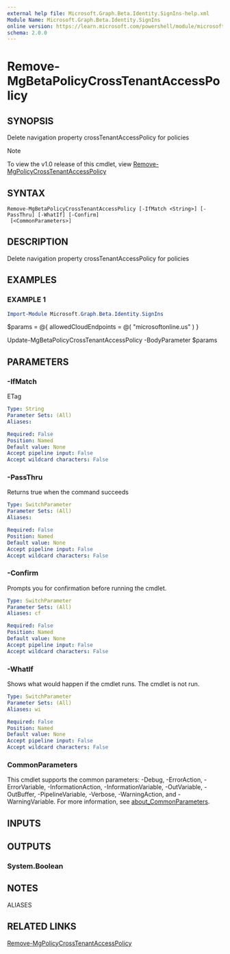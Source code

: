 ```yaml
---
external help file: Microsoft.Graph.Beta.Identity.SignIns-help.xml
Module Name: Microsoft.Graph.Beta.Identity.SignIns
online version: https://learn.microsoft.com/powershell/module/microsoft.graph.beta.identity.signins/remove-mgbetapolicycrosstenantaccesspolicy
schema: 2.0.0
---
```


# Remove-MgBetaPolicyCrossTenantAccessPolicy

## SYNOPSIS
Delete navigation property crossTenantAccessPolicy for policies

> [!NOTE]
> To view the v1.0 release of this cmdlet, view [Remove-MgPolicyCrossTenantAccessPolicy](/powershell/module/Microsoft.Graph.Identity.SignIns/Remove-MgPolicyCrossTenantAccessPolicy?view=graph-powershell-v1.0)

## SYNTAX

```
Remove-MgBetaPolicyCrossTenantAccessPolicy [-IfMatch <String>] [-PassThru] [-WhatIf] [-Confirm]
 [<CommonParameters>]
```

## DESCRIPTION
Delete navigation property crossTenantAccessPolicy for policies

## EXAMPLES

### EXAMPLE 1
```powershell
Import-Module Microsoft.Graph.Beta.Identity.SignIns
```

$params = @{
	allowedCloudEndpoints = @(
		"microsoftonline.us"
	)
}

Update-MgBetaPolicyCrossTenantAccessPolicy -BodyParameter $params

## PARAMETERS

### -IfMatch
ETag

```yaml
Type: String
Parameter Sets: (All)
Aliases:

Required: False
Position: Named
Default value: None
Accept pipeline input: False
Accept wildcard characters: False
```

### -PassThru
Returns true when the command succeeds

```yaml
Type: SwitchParameter
Parameter Sets: (All)
Aliases:

Required: False
Position: Named
Default value: None
Accept pipeline input: False
Accept wildcard characters: False
```

### -Confirm
Prompts you for confirmation before running the cmdlet.

```yaml
Type: SwitchParameter
Parameter Sets: (All)
Aliases: cf

Required: False
Position: Named
Default value: None
Accept pipeline input: False
Accept wildcard characters: False
```

### -WhatIf
Shows what would happen if the cmdlet runs.
The cmdlet is not run.

```yaml
Type: SwitchParameter
Parameter Sets: (All)
Aliases: wi

Required: False
Position: Named
Default value: None
Accept pipeline input: False
Accept wildcard characters: False
```

### CommonParameters
This cmdlet supports the common parameters: -Debug, -ErrorAction, -ErrorVariable, -InformationAction, -InformationVariable, -OutVariable, -OutBuffer, -PipelineVariable, -Verbose, -WarningAction, and -WarningVariable. For more information, see [about_CommonParameters](http://go.microsoft.com/fwlink/?LinkID=113216).

## INPUTS

## OUTPUTS

### System.Boolean
## NOTES

ALIASES

## RELATED LINKS
[Remove-MgPolicyCrossTenantAccessPolicy](/powershell/module/Microsoft.Graph.Identity.SignIns/Remove-MgPolicyCrossTenantAccessPolicy?view=graph-powershell-v1.0)

